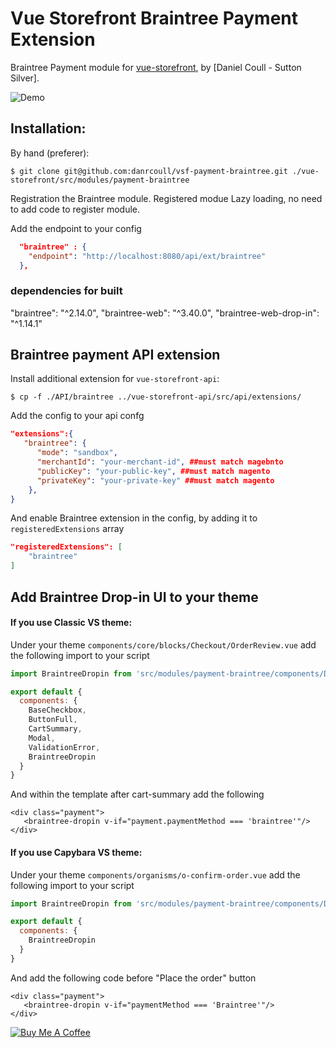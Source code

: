 # Vue Storefront Braintree Payment Extension

Braintree Payment module for [vue-storefront](https://github.com/DivanteLtd/vue-storefront), by [Daniel Coull - Sutton Silver].

![Demo](docs/demo.png)

## Installation:

By hand (preferer):
```shell
$ git clone git@github.com:danrcoull/vsf-payment-braintree.git ./vue-storefront/src/modules/payment-braintree
```

Registration the Braintree module. 
Registered modue Lazy loading, no need to add code to register module.

Add the endpoint to your config
```json
  "braintree" : {
    "endpoint": "http://localhost:8080/api/ext/braintree"
  },
```

### dependencies for built
"braintree": "^2.14.0",
"braintree-web": "^3.40.0",
"braintree-web-drop-in": "^1.14.1"


## Braintree payment API extension

Install additional extension for `vue-storefront-api`:
```shell
$ cp -f ./API/braintree ../vue-storefront-api/src/api/extensions/
```
Add the config to your api confg

```json
"extensions":{
   "braintree": {
      "mode": "sandbox",
      "merchantId": "your-merchant-id", ##must match magebnto
      "publicKey": "your-public-key", ##must match magento
      "privateKey": "your-private-key" ##must match magento
    },
}
```

And enable Braintree extension in the config, by adding it to `registeredExtensions` array

```json
"registeredExtensions": [
    "braintree"
]
```


## Add Braintree Drop-in UI to your theme
#### If you use Classic VS theme:

Under your theme `components/core/blocks/Checkout/OrderReview.vue` add the following import to your script

```js
import BraintreeDropin from 'src/modules/payment-braintree/components/Dropin'

export default {
  components: {
    BaseCheckbox,
    ButtonFull,
    CartSummary,
    Modal,
    ValidationError,
    BraintreeDropin
  }
}
```
And within the template after cart-summary add the following

```htmnl
<div class="payment">
   <braintree-dropin v-if="payment.paymentMethod === 'braintree'"/>
</div>
````

#### If you use Capybara VS theme:
Under your theme `components/organisms/o-confirm-order.vue` add the following import to your script

```js
import BraintreeDropin from 'src/modules/payment-braintree/components/Dropin'

export default {
  components: {
    BraintreeDropin
  }
}
```

And add the following code before "Place the order" button

```htmnl
<div class="payment">
   <braintree-dropin v-if="paymentMethod === 'Braintree'"/>
</div>
````

[![Buy Me A Coffee](https://cdn.buymeacoffee.com/buttons/lato-black.png)](https://www.buymeacoffee.com/BHaNOMl)
